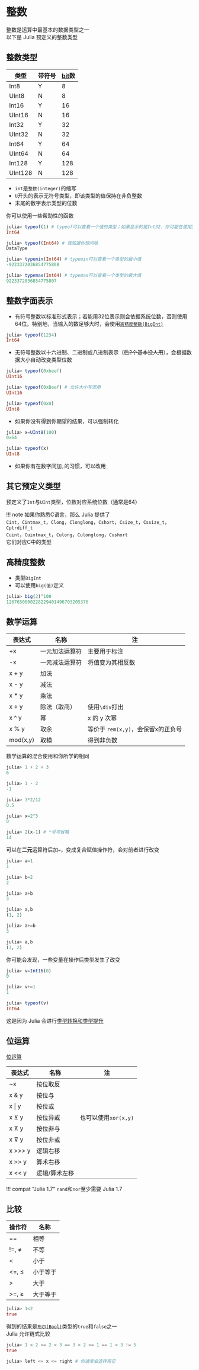# 整数
整数是运算中最基本的数据类型之一\
以下是 Julia 预定义的整数类型

## 整数类型
| 类型 | 带符号 | [bit](../knowledge/bits.md#位)数 |
| --- | --- | --- |
| Int8 | Y | 8 |
| UInt8 | N | 8 |
| Int16 | Y | 16 |
| UInt16 | N | 16 |
| Int32 | Y | 32 |
| UInt32 | N | 32 |
| Int64 | Y | 64 |
| UInt64 | N | 64 |
| Int128 | Y | 128 |
| UInt128 | N | 128 |
* `int`是`整数(integer)`的缩写
* `U`开头的表示无符号类型，即该类型的值保持在非负整数
* 末尾的数字表示类型的位数

你可以使用一些帮助性的函数
```jl
julia> typeof(1) # typeof可以查看一个值的类型；如果显示的是Int32，你可能在使用32位机器
Int64

julia> typeof(Int64) # 我知道你想问啥
DataType

julia> typemin(Int64) # typemin可以查看一个类型的最小值
-9223372036854775808

julia> typemax(Int64) # typemax可以查看一个类型的最大值
9223372036854775807
```

## 整数字面表示
* 有符号整数以标准形式表示；若能用32位表示则会依据系统位数，否则使用64位。特别地，当输入的数足够大时，会使用[`高精度整数(BigInt)`](#高精度整数)
```jl
julia> typeof(1234)
Int64
```
* 无符号整数以十六进制、二进制或八进制表示（~~后2个基本没人用~~），会根据数据大小自动改变类型位数
```jl
julia> typeof(0xbeef)
UInt16

julia> typeof(0xBeef) # 允许大小写混用
UInt16

julia> typeof(0x0)
UInt8
```
* 如果你没有得到你期望的结果，可以强制转化
```jl
julia> x=UInt8(100)
0x64

julia> typeof(x)
UInt8
```
* 如果你有在数字间加`,`的习惯，可以改用`_`

## 其它预定义类型
预定义了`Int`与`UInt`类型，位数对应系统位数（通常是64）

!!! note
	如果你熟悉C语言，那么 Julia 提供了\
	`Cint`，`Cintmax_t`，`Clong`，`Clonglong`，`Cshort`，`Csize_t`，`Cssize_t`，`Cptrdiff_t`\
	`Cuint`，`Cuintmax_t`，`Culong`，`Culonglong`，`Cushort`\
	它们对应C中的类型

## 高精度整数
* 类型`BigInt`
* 可以使用`big(值)`定义
```jl
julia> big(2)^100
1267650600228229401496703205376
```

## 数学运算
| 表达式 | 名称 | 注 |
| --- | --- | --- |
| +x | 一元加法运算符 | 主要用于标注 |
| -x | 一元减法运算符 | 将值变为其相反数 |
| x + y | 加法 |  |
| x - y | 减法 |  |
| x * y | 乘法 |  |
| x ÷ y | 除法（取商） | 使用`\div`打出 |
| x ^ y | 幂 | x 的 y 次幂 |
| x % y | 取余 | 等价于 `rem(x,y)`，会保留x的正负号 |
| mod(x,y) | 取模 | 得到非负数 |

数学运算的混合使用和你所学的相同
```jl
julia> 1 + 2 + 3
6

julia> 1 - 2
-1

julia> 3*2/12
0.5

julia> x=2^3
8

julia> 2(x-1) # *号可省略
14
```

可以在**二元**运算符后加`=`，变成复合赋值操作符，会对前者进行改变
```jl
julia> a=1
1

julia> b=2
2

julia> a+b
3

julia> a,b
(1, 2)

julia> a+=b
3

julia> a,b
(3, 2)
```

你可能会发现，一些变量在操作后类型发生了改变
```jl
julia> v=Int16(0)
0

julia> v+=1
1

julia> typeof(v)
Int64
```

这是因为 Julia 会进行[类型转换和类型提升](../advanced/conpro.md)

## 位运算
[位运算](../knowledge/bits.md#位运算)

| 表达式 | 名称 | 注 |
| --- | --- | --- |
| ~x | 按位取反 |  |
| x & y | 按位与 |  |
| x &#124; y | 按位或 |  |
| x ⊻ y | 按位异或 | 也可以使用`xor(x,y)` |
| x ⊼ y | 按位非与 |
| x ⊽ y | 按位非或 |
| x >>> y | 逻辑右移 |  |
| x >> y | 算术右移 |  |
| x << y | 逻辑/算术左移 |  |

!!! compat "Julia 1.7"
	`nand`和`nor`至少需要 Julia 1.7

## 比较

| 操作符 | 名称 |
| --- | --- |
| == | 相等 |
| !=, ≠ | 不等 |
| < | 小于 |
| <=, ≤ | 小于等于 |
| > | 大于 |
| >=, ≥ | 大于等于 |

```jl
julia> 1<2
true
```

得到的结果是[`布尔(Bool)`](bool.md)类型的`true`和`false`之一\
Julia 允许链式比较
```jl
julia> 1 < 2 <= 2 < 3 == 3 > 2 >= 1 == 1 < 3 != 5
true

julia> left <= x <= right # 你通常会这样用它
```

[^1]: https://docs.juliacn.com/latest/manual/mathematical-operations/
